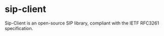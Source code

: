# sip-client
Sip-Client is an open-source SIP library, compliant with the IETF RFC3261 specification.
